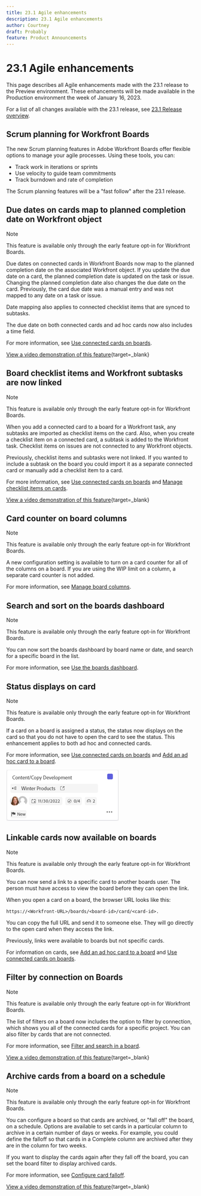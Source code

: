 ```yaml
---
title: 23.1 Agile enhancements
description: 23.1 Agile enhancements
author: Courtney
draft: Probably
feature: Product Announcements
---
```

# 23.1 Agile enhancements

This page describes all Agile enhancements made with the 23.1 release to the Preview environment. These enhancements will be made available in the Production environment the week of January 16, 2023. 

For a list of all changes available with the 23.1 release, see [23.1 Release overview](/help/quicksilver/product-announcements/product-releases/23.1-release-activity/23-1-release-overview.md).

## Scrum planning for Workfront Boards

The new Scrum planning features in Adobe Workfront Boards offer flexible options to manage your agile processes. Using these tools, you can:

* Track work in iterations or sprints
* Use velocity to guide team commitments
* Track burndown and rate of completion

The Scrum planning features will be a "fast follow" after the 23.1 release.

## Due dates on cards map to planned completion date on Workfront object

>[!NOTE]
>
>This feature is available only through the early feature opt-in for Workfront Boards.

Due dates on connected cards in Workfront Boards now map to the planned completion date on the associated Workfront object. If you update the due date on a card, the planned completion date is updated on the task or issue. Changing the planned completion date also changes the due date on the card. Previously, the card due date was a manual entry and was not mapped to any date on a task or issue.

Date mapping also applies to connected checklist items that are synced to subtasks.

The due date on both connected cards and ad hoc cards now also includes a time field.

For more information, see [Use connected cards on boards](/help/quicksilver/agile/get-started-with-boards/connected-cards.md).

[View a video demonstration of this feature](https://video.tv.adobe.com/v/3411952/){target=_blank}

## Board checklist items and Workfront subtasks are now linked

>[!NOTE]
>
>This feature is available only through the early feature opt-in for Workfront Boards.

When you add a connected card to a board for a Workfront task, any subtasks are imported as checklist items on the card. Also, when you create a checklist item on a connected card, a subtask is added to the Workfront task. Checklist items on issues are not connected to any Workfront objects.

Previously, checklist items and subtasks were not linked. If you wanted to include a subtask on the board you could import it as a separate connected card or manually add a checklist item to a card.

For more information, see [Use connected cards on boards](/help/quicksilver/agile/get-started-with-boards/connected-cards.md) and [Manage checklist items on cards](/help/quicksilver/agile/get-started-with-boards/manage-checklist-items.md).

[View a video demonstration of this feature](https://video.tv.adobe.com/v/3411951/){target=_blank}

## Card counter on board columns

>[!NOTE]
>
>This feature is available only through the early feature opt-in for Workfront Boards.

A new configuration setting is available to turn on a card counter for all of the columns on a board. If you are using the WIP limit on a column, a separate card counter is not added.

For more information, see [Manage board columns](/help/quicksilver/agile/get-started-with-boards/manage-board-columns.md).

## Search and sort on the boards dashboard

>[!NOTE]
>
>This feature is available only through the early feature opt-in for Workfront Boards.

You can now sort the boards dashboard by board name or date, and search for a specific board in the list.

For more information, see [Use the boards dashboard](/help/quicksilver/agile/get-started-with-boards/use-boards-page.md).

## Status displays on card

>[!NOTE]
>
>This feature is available only through the early feature opt-in for Workfront Boards.

If a card on a board is assigned a status, the status now displays on the card so that you do not have to open the card to see the status. This enhancement applies to both ad hoc and connected cards.

For more information, see [Use connected cards on boards](/help/quicksilver/agile/get-started-with-boards/connected-cards.md) and [Add an ad hoc card to a board](/help/quicksilver/agile/get-started-with-boards/add-card-to-board.md).

![status on card](/help/quicksilver/product-announcements/product-releases/assets/boards-connected-card-details-110922.png)

## Linkable cards now available on boards

>[!NOTE]
>
>This feature is available only through the early feature opt-in for Workfront Boards.

You can now send a link to a specific card to another boards user. The person must have access to view the board before they can open the link.

When you open a card on a board, the browser URL looks like this: 

```
https://<Workfront-URL>/boards/<board-id>/card/<card-id>. 
```

You can copy the full URL and send it to someone else. They will go directly to the open card when they access the link.

Previously, links were available to boards but not specific cards.

For information on cards, see [Add an ad hoc card to a board](/help/quicksilver/agile/get-started-with-boards/add-card-to-board.md) and [Use connected cards on boards](/help/quicksilver/agile/get-started-with-boards/connected-cards.md).

## Filter by connection on Boards

>[!NOTE]
>
>This feature is available only through the early feature opt-in for Workfront Boards.

The list of filters on a board now includes the option to filter by connection, which shows you all of the connected cards for a specific project. You can also filter by cards that are not connected.

For more information, see [Filter and search in a board](/help/quicksilver/agile/get-started-with-boards/filter-search-in-board.md).

[View a video demonstration of this feature](https://vimeo.com/764598595){target=_blank}

## Archive cards from a board on a schedule

>[!NOTE]
>
>This feature is available only through the early feature opt-in for Workfront Boards.

You can configure a board so that cards are archived, or "fall off" the board, on a schedule. Options are available to set cards in a particular column to archive in a certain number of days or weeks. For example, you could define the falloff so that cards in a Complete column are archived after they are in the column for two weeks.

If you want to display the cards again after they fall off the board, you can set the board filter to display archived cards.

For more information, see [Configure card falloff](/help/quicksilver/agile/use-boards-agile-planning-tools/configure-card-falloff.md).

[View a video demonstration of this feature](https://vimeo.com/764601030){target=_blank}